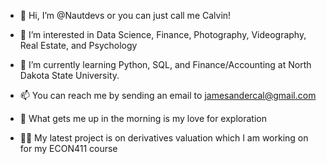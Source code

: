 - 👋 Hi, I’m @Nautdevs or you can just call me Calvin!
- 👀 I’m interested in Data Science, Finance, Photography, Videography, Real Estate, and Psychology
- 🌱 I’m currently learning Python, SQL, and Finance/Accounting at North Dakota State University.
- 📫 You can reach me by sending an email to jamesandercal@gmail.com
- 🌅 What gets me up in the morning is my love for exploration

- 👨‍💻 My latest project is on derivatives valuation which I am working on for my ECON411 course

<!---
Nautdevs/Nautdevs is a ✨ special ✨ repository because its `README.md` (this file) appears on your GitHub profile.
You can click the Preview link to take a look at your changes.
--->
